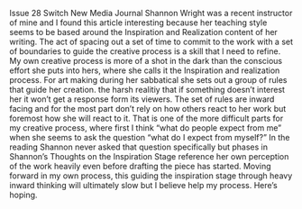 Issue 28 Switch New Media Journal 
	Shannon Wright was a recent instructor of mine and I found this article interesting because her teaching style seems to be based around the Inspiration and Realization content of her writing. The act of spacing out a set of time to commit to the work with a set of boundaries to guide the creative process is a skill that I need to refine. My own creative process is more of a shot in the dark than the conscious effort she puts into hers, where she calls it the Inspiration and realization process. For art making during her sabbatical she sets out a group of rules that guide her creation. the harsh realitiy that if something doesn’t interest her it won’t get a response form its viewers. The set of rules are inward facing and for the most part don’t rely on how others react to her work but foremost how she will react to it. That is one of the more difficult parts for my creative process, where first I think “what do people expect from me” when she seems to ask the question “what do I expect from myself?” In the reading Shannon never asked that question specifically but phases in Shannon’s Thoughts on the Inspiration Stage reference her own perception of the work heavily even before drafting the piece has started. Moving forward in my own process, this guiding the inspiration stage through heavy inward thinking will ultimately slow but I believe help my process. Here’s hoping. 
